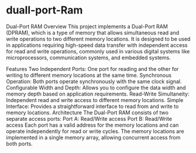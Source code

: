 # duall-port-Ram
Dual-Port RAM
Overview
This project implements a Dual-Port RAM (DPRAM), which is a type of memory that allows simultaneous read and write operations to two different memory locations. It is designed to be used in applications requiring high-speed data transfer with independent access for read and write operations, commonly used in various digital systems like microprocessors, communication systems, and embedded systems.

Features
Two Independent Ports: One port for reading and the other for writing to different memory locations at the same time.
Synchronous Operation: Both ports operate synchronously with the same clock signal.
Configurable Width and Depth: Allows you to configure the data width and memory depth based on application requirements.
Read-Write Simultaneity: Independent read and write access to different memory locations.
Simple Interface: Provides a straightforward interface to read from and write to memory locations.
Architecture
The Dual-Port RAM consists of two separate access ports:
Port A: Read/Write access
Port B: Read/Write access
Each port has a valid address for the memory locations and can operate independently for read or write cycles.
The memory locations are implemented in a single memory array, allowing concurrent access from both ports.
